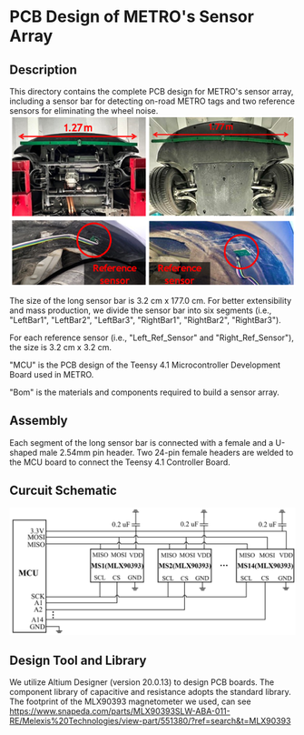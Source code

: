 # PCB Design of METRO's Sensor Array


## Description
This directory contains the complete PCB design for METRO's sensor array, including a sensor bar for detecting on-road METRO tags and two reference sensors for eliminating the wheel noise. 
![plot](../Img/sensor_array_deploy.png)

The size of the long sensor bar is 3.2 cm x 177.0 cm.
For better extensibility and mass production, we divide the sensor bar into six segments (i.e., "LeftBar1", "LeftBar2", "LeftBar3", "RightBar1", "RightBar2", "RightBar3").

For each reference sensor (i.e., "Left_Ref_Sensor" and "Right_Ref_Sensor"), the size is 3.2 cm x 3.2 cm.

"MCU" is the PCB design of the Teensy 4.1 Microcontroller Development Board used in METRO. 

"Bom" is the materials and components required to build a sensor array.

## Assembly
Each segment of the long sensor bar is connected with a female and a U-shaped male 2.54mm pin header.
Two 24-pin female headers are welded to the MCU board to connect the Teensy 4.1 Controller Board.


## Curcuit Schematic
![plot](../Img/circuit_schematic.png)

## Design Tool and Library
We utilize Altium Designer (version 20.0.13) to design PCB boards.
The component library of capacitive and resistance adopts the standard library.
The footprint of the MLX90393 magnetometer we used, can see https://www.snapeda.com/parts/MLX90393SLW-ABA-011-RE/Melexis%20Technologies/view-part/551380/?ref=search&t=MLX90393


